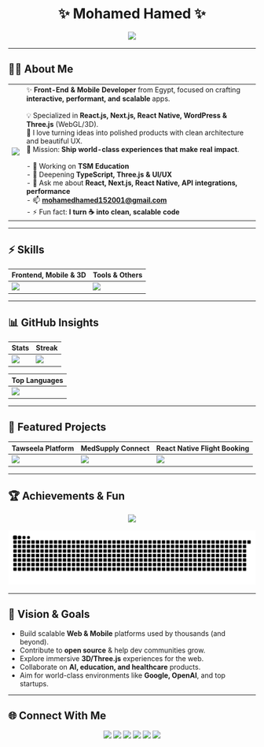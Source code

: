 <h1 align="center">✨ Mohamed Hamed ✨</h1>
<p align="center">
  <img src="https://readme-typing-svg.herokuapp.com?size=22&color=36BCF7&center=true&vCenter=true&width=750&lines=Front-end+%26+Mobile+Developer;React+%26+Next.js+Specialist;React+Native+Engineer;Three.js+%26+3D+Enthusiast;Building+impactful+products"/>
</p>

---

## 👨‍💻 About Me
| | |
|---|---|
| <img src="https://media.giphy.com/media/SS8CV2rQdlYNLtBCiF/giphy.gif" width="400"/> | ✨ **Front-End & Mobile Developer** from Egypt, focused on crafting **interactive, performant, and scalable** apps.<br><br>💡 Specialized in **React.js, Next.js, React Native, WordPress & Three.js** (WebGL/3D).<br>🚀 I love turning ideas into polished products with clean architecture and beautiful UX.<br>🎯 Mission: **Ship world-class experiences that make real impact**.<br><br>- 🔭 Working on **TSM Education**<br>- 🌱 Deepening **TypeScript, Three.js & UI/UX**<br>- 💬 Ask me about **React, Next.js, React Native, API integrations, performance**<br>- 📫 **mohamedhamed152001@gmail.com**<br>- ⚡ Fun fact: **I turn ☕ into clean, scalable code** |

---

## ⚡ Skills
| Frontend, Mobile & 3D | Tools & Others |
|----------|----------------|
| <img src="https://skillicons.dev/icons?i=html,css,js,ts,react,next,reactnative,threejs,tailwind,bootstrap,sass"/> | <img src="https://skillicons.dev/icons?i=git,github,figma,firebase,postman,wordpress,vscode,nodejs,mysql"/> |

---

## 📊 GitHub Insights
| Stats | Streak |
|-------|--------|
| <img src="https://github-readme-stats.vercel.app/api?username=mdhamedd&show_icons=true&theme=tokyonight&hide_border=true" height="170"/> | <img src="https://github-readme-streak-stats.herokuapp.com/?user=mdhamedd&theme=tokyonight&hide_border=true" height="170"/> |

| Top Languages |
|---------------|
| <img src="https://github-readme-stats.vercel.app/api/top-langs/?username=mdhamedd&layout=compact&theme=tokyonight&hide_border=true" height="170"/> |

---

## 🚀 Featured Projects
| Tawseela Platform | MedSupply Connect | React Native Flight Booking |
|------------------|-------------------|-----------------------------|
| <img src="https://github-readme-stats.vercel.app/api/pin/?username=Mdhamedd&repo=Tawseela-platform&theme=radical"/> | <img src="https://github-readme-stats.vercel.app/api/pin/?username=Mdhamedd&repo=medsupply-connect&theme=radical"/> | <img src="https://github-readme-stats.vercel.app/api/pin/?username=Mdhamedd&repo=flight-booking-app&theme=radical"/> |

---

## 🏆 Achievements & Fun
<p align="center">
  <img src="https://github-profile-trophy.vercel.app/?username=mdhamedd&theme=radical&no-frame=true&row=1&column=6"/>
</p>

<p align="center">
  <img src="https://github.com/7oSkaaa/7oSkaaa/blob/output/github-contribution-grid-snake.svg"/>
</p>

---

## 🎯 Vision & Goals
- Build scalable **Web & Mobile** platforms used by thousands (and beyond).
- Contribute to **open source** & help dev communities grow.
- Explore immersive **3D/Three.js** experiences for the web.
- Collaborate on **AI, education, and healthcare** products.
- Aim for world-class environments like **Google, OpenAI**, and top startups.

---

## 🌐 Connect With Me
<p align="center">
  <a href="mailto:mohamedhamed152001@gmail.com"><img src="https://img.shields.io/badge/-Gmail-D14836?style=for-the-badge&logo=gmail&logoColor=white"/></a>
  <a href="https://github.com/Mdhamedd"><img src="https://img.shields.io/badge/-GitHub-181717?style=for-the-badge&logo=github&logoColor=white"/></a>
  <a href="http://www.linkedin.com/in/mohamed-hamed-314203251"><img src="https://img.shields.io/badge/-LinkedIn-0A66C2?style=for-the-badge&logo=linkedin&logoColor=white"/></a>
  <a href="https://wa.me/+0201112868715"><img src="https://img.shields.io/badge/-WhatsApp-25D366?style=for-the-badge&logo=whatsapp&logoColor=white"/></a>
  <a href="https://www.instagram.com/mohamed_l_hamed/"><img src="https://img.shields.io/badge/-Instagram-E4405F?style=for-the-badge&logo=instagram&logoColor=white"/></a>
  <a href="https://www.facebook.com/people/Mohamed-Hamed"><img src="https://img.shields.io/badge/-Facebook-1877F2?style=for-the-badge&logo=facebook&logoColor=white"/></a>
</p>
